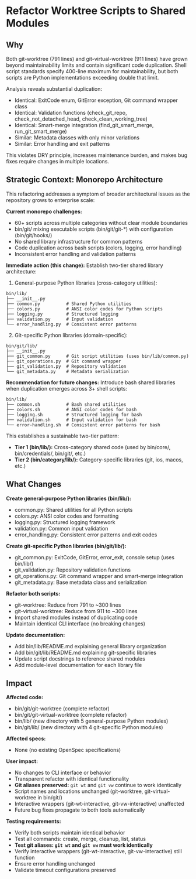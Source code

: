 # Refactor Worktree Scripts to Shared Modules

## Why

Both git-worktree (791 lines) and git-virtual-worktree (911 lines) have grown beyond maintainability limits and contain significant code duplication. Shell script standards specify 400-line maximum for maintainability, but both scripts are Python implementations exceeding double that limit.

Analysis reveals substantial duplication:
- Identical: ExitCode enum, GitError exception, Git command wrapper class
- Identical: Validation functions (check_git_repo, check_not_detached_head, check_clean_working_tree)
- Identical: Smart-merge integration (find_git_smart_merge, run_git_smart_merge)
- Similar: Metadata classes with only minor variations
- Similar: Error handling and exit patterns

This violates DRY principle, increases maintenance burden, and makes bug fixes require changes in multiple locations.

## Strategic Context: Monorepo Architecture

This refactoring addresses a symptom of broader architectural issues as the repository grows to enterprise scale:

**Current monorepo challenges:**
- 60+ scripts across multiple categories without clear module boundaries
- bin/git/ mixing executable scripts (bin/git/git-*) with configuration (bin/git/hooks/)
- No shared library infrastructure for common patterns
- Code duplication across bash scripts (colors, logging, error handling)
- Inconsistent error handling and validation patterns

**Immediate action (this change):**
Establish two-tier shared library architecture:

1. General-purpose Python libraries (cross-category utilities):
```
bin/lib/
├── __init__.py
├── common.py          # Shared Python utilities
├── colors.py          # ANSI color codes for Python scripts
├── logging.py         # Structured logging
├── validation.py      # Input validation
└── error_handling.py  # Consistent error patterns
```

2. Git-specific Python libraries (domain-specific):
```
bin/git/lib/
├── __init__.py
├── git_common.py      # Git script utilities (uses bin/lib/common.py)
├── git_operations.py  # Git command wrapper
├── git_validation.py  # Repository validation
└── git_metadata.py    # Metadata serialization
```

**Recommendation for future changes:**
Introduce bash shared libraries when duplication emerges across 3+ shell scripts:
```
bin/lib/
├── common.sh          # Bash shared utilities
├── colors.sh          # ANSI color codes for bash
├── logging.sh         # Structured logging for bash
├── validation.sh      # Input validation for bash
└── error-handling.sh  # Consistent error patterns for bash
```

This establishes a sustainable two-tier pattern:
- **Tier 1 (bin/lib/):** Cross-category shared code (used by bin/core/, bin/credentials/, bin/git/, etc.)
- **Tier 2 (bin/category/lib/):** Category-specific libraries (git, ios, macos, etc.)

## What Changes

**Create general-purpose Python libraries (bin/lib/):**
- common.py: Shared utilities for all Python scripts
- colors.py: ANSI color codes and formatting
- logging.py: Structured logging framework
- validation.py: Common input validation
- error_handling.py: Consistent error patterns and exit codes

**Create git-specific Python libraries (bin/git/lib/):**
- git_common.py: ExitCode, GitError, error_exit, console setup (uses bin/lib/)
- git_validation.py: Repository validation functions
- git_operations.py: Git command wrapper and smart-merge integration
- git_metadata.py: Base metadata class and serialization

**Refactor both scripts:**
- git-worktree: Reduce from 791 to ~300 lines
- git-virtual-worktree: Reduce from 911 to ~300 lines
- Import shared modules instead of duplicating code
- Maintain identical CLI interface (no breaking changes)

**Update documentation:**
- Add bin/lib/README.md explaining general library organization
- Add bin/git/lib/README.md explaining git-specific libraries
- Update script docstrings to reference shared modules
- Add module-level documentation for each library file

## Impact

**Affected code:**
- bin/git/git-worktree (complete refactor)
- bin/git/git-virtual-worktree (complete refactor)
- bin/lib/ (new directory with 5 general-purpose Python modules)
- bin/git/lib/ (new directory with 4 git-specific Python modules)

**Affected specs:**
- None (no existing OpenSpec specifications)

**User impact:**
- No changes to CLI interface or behavior
- Transparent refactor with identical functionality
- **Git aliases preserved:** `git wt` and `git vw` continue to work identically
- Script names and locations unchanged (git-worktree, git-virtual-worktree in bin/git/)
- Interactive wrappers (git-wt-interactive, git-vw-interactive) unaffected
- Future bug fixes propagate to both tools automatically

**Testing requirements:**
- Verify both scripts maintain identical behavior
- Test all commands: create, merge, cleanup, list, status
- **Test git aliases: `git wt` and `git vw` must work identically**
- Verify interactive wrappers (git-wt-interactive, git-vw-interactive) still function
- Ensure error handling unchanged
- Validate timeout configurations preserved
